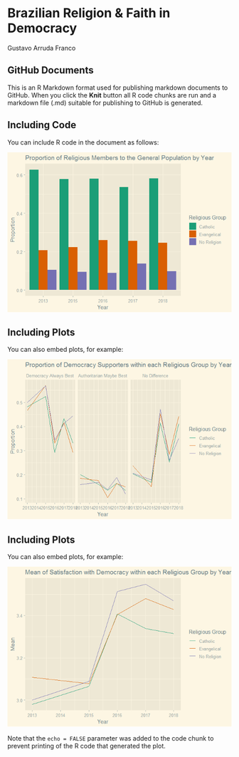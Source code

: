 Brazilian Religion & Faith in Democracy
================
Gustavo Arruda Franco

## GitHub Documents

This is an R Markdown format used for publishing markdown documents to
GitHub. When you click the **Knit** button all R code chunks are run and
a markdown file (.md) suitable for publishing to GitHub is generated.

## Including Code

You can include R code in the document as follows:

![](Brazilian_Religion_Democracy_files/figure-gfm/religious_population-1.png)<!-- -->

## Including Plots

You can also embed plots, for example:

![](Brazilian_Religion_Democracy_files/figure-gfm/democracy_support-1.png)<!-- -->

## Including Plots

You can also embed plots, for example:

![](Brazilian_Religion_Democracy_files/figure-gfm/democracy_satisfaction-1.png)<!-- -->

Note that the `echo = FALSE` parameter was added to the code chunk to
prevent printing of the R code that generated the plot.
